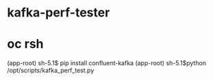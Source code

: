# kafka-perf-tester

# oc rsh <pod>
(app-root) sh-5.1$ pip install confluent-kafka
(app-root) sh-5.1$python /opt/scripts/kafka_perf_test.py
